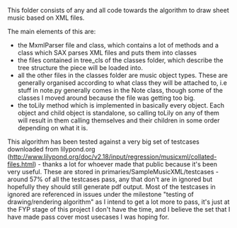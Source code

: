 This folder consists of any and all code towards the algorithm to draw sheet music based on XML files. 

The main elements of this are:
- the MxmlParser file and class, which contains a lot of methods and a class which SAX parses XML files and puts them into classes
- the files contained in tree_cls of the classes folder, which describe the tree structure the piece will be loaded into. 
- all the other files in the classes folder are music object types. These are generally organised according to what class they will be attached to, i.e stuff in note.py 
  generally comes in the Note class, though some of the classes I moved around because the file was getting too big. 
- the toLily method which is implemented in basically every object. Each object and child object is standalone, so calling toLily on any of them will result in them calling themselves and their children in some order depending on what it is.
  
This algorithm has been tested against a very big set of testcases downloaded from lilypond.org (http://www.lilypond.org/doc/v2.18/input/regression/musicxml/collated-files.html) - thanks a lot for whoever made that public because it's been very useful.
These are stored in primaries/SampleMusicXML/testcases - around 57% of all the testcases pass, any that don't are in ignored but hopefully they should still generate pdf output. Most of the testcases in ignored are referenced in issues under the milestone
"testing of drawing/rendering algorithm" as I intend to get a lot more to pass, it's just at the FYP stage of this project I don't have the time, and I believe the set that I have made pass cover most usecases I was hoping for.
